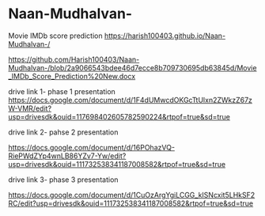 # Naan-Mudhalvan-
Movie IMDb score prediction 
https://harish100403.github.io/Naan-Mudhalvan-/

https://github.com/Harish100403/Naan-Mudhalvan-/blob/2a9066543bdee46d7ecce8b709730695db63845d/Movie_IMDb_Score_Prediction%20New.docx

drive link 1- phase 1 presentation
https://docs.google.com/document/d/1F4dUMwcdOKGcTtUlxn2ZWkzZ67zW-VMR/edit?usp=drivesdk&ouid=117698402605782590224&rtpof=true&sd=true

drive link 2- pahse 2 presentation

https://docs.google.com/document/d/16POhazVQ-RiePWdZYp4wnLB86YZv7-Yw/edit?usp=drivesdk&ouid=111732538341187008582&rtpof=true&sd=true

drive link 3- phase 3 presentation

https://docs.google.com/document/d/1CuOzArgYgiLCGG_kISNcxit5LHkSF2RC/edit?usp=drivesdk&ouid=111732538341187008582&rtpof=true&sd=true
